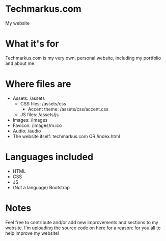 # Techmarkus.com
My website

# What it's for
Techmarkus.com is my very own, personal website, including my portfolio and about me. 

# Where files are
- Assets: /assets
  - CSS files: /assets/css
    - Accent theme: /assets/css/accent.css
  - JS files: /assets/js
- Images: /images
- Favicon: /images/m.ico
- Audio: /audio
- The website itself: techmarkus.com OR /index.html

# Languages included
- HTML
- CSS
- JS
- (Not a language) Bootstrap

# Notes
Feel free to contribute and/or add new improvements and sections to my website. I'm uploading the source code on here for a reason: for you all to help improve my website!
